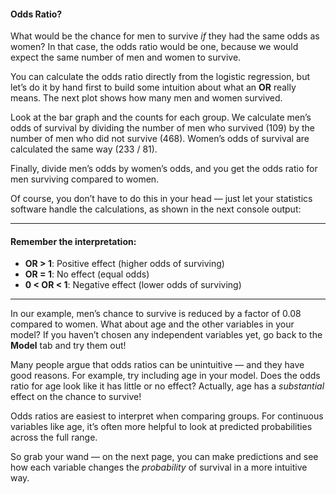 #### Odds Ratio?

What would be the chance for men to survive *if* they had the same odds as women? In that case, the odds ratio would be one, because we would expect the same number of men and women to survive.  

You can calculate the odds ratio directly from the logistic regression, but let’s do it by hand first to build some intuition about what an **OR** really means. The next plot shows how many men and women survived.

Look at the bar graph and the counts for each group. We calculate men’s odds of survival by dividing the number of men who survived (109) by the number of men who did not survive (468). Women’s odds of survival are calculated the same way (233 / 81).  

Finally, divide men’s odds by women’s odds, and you get the odds ratio for men surviving compared to women.

Of course, you don’t have to do this in your head — just let your statistics software handle the calculations, as shown in the next console output:

---

#### Remember the interpretation:

- **OR > 1**: Positive effect (higher odds of surviving)
- **OR = 1**: No effect (equal odds)
- **0 < OR < 1**: Negative effect (lower odds of surviving)

---

In our example, men’s chance to survive is reduced by a factor of 0.08 compared to women. What about age and the other variables in your model? If you haven’t chosen any independent variables yet, go back to the **Model** tab and try them out!

Many people argue that odds ratios can be unintuitive — and they have good reasons. For example, try including age in your model. Does the odds ratio for age look like it has little or no effect? Actually, age has a *substantial* effect on the chance to survive!  

Odds ratios are easiest to interpret when comparing groups. For continuous variables like age, it’s often more helpful to look at predicted probabilities across the full range.  

So grab your wand — on the next page, you can make predictions and see how each variable changes the *probability* of survival in a more intuitive way.
